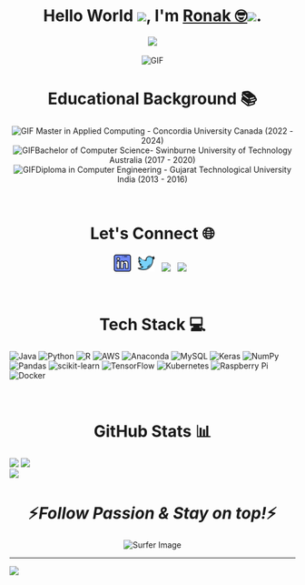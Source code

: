 <div align="center">
   <h1> Hello World <img src="https://github.com/TheDudeThatCode/TheDudeThatCode/blob/master/Assets/Earth.gif" width="25px">, I'm <a href="https://www.patelrj.com">Ronak 🤓</a><img src="https://media.giphy.com/media/hvRJCLFzcasrR4ia7z/giphy.gif" width="30px">. </h1>
</div>

<p align="center">
  <img src="https://readme-typing-svg.demolab.com/?lines=I+describe+myself+as+a+curious+PROBLEM+SOLVER+🧐!;DATA+SCIENCE+is+my+true+❤️!;Always+in+🎯+pursuit+of+LEARNING+🔥+new+tools+&+techniques!&font=Sans%20Code&center=true&width=1080&height=100&duration=2600&pause=700&color=D66B18&size=35">
</p>

<p align="center">
<img height="250px" alt="GIF" src="https://user-images.githubusercontent.com/40088060/210271550-60ea0310-c20b-416b-a2fa-780c4a074c2b.gif" />
</p>

<h1 align='center'>Educational Background 📚</h1>

<p align="center" style="font-size:20px;"> 
<div align="center" ><img height="18px" alt="GIF" src="https://user-images.githubusercontent.com/40088060/210280269-de141076-f4fe-4663-9428-d985e1baba12.gif" /> Master in Applied Computing - Concordia University Canada (2022 - 2024)</div>
<div align="center" ><img height="18px" alt="GIF" src="https://user-images.githubusercontent.com/40088060/210280269-de141076-f4fe-4663-9428-d985e1baba12.gif" />Bachelor of Computer Science- Swinburne University of Technology Australia (2017 - 2020)</div>
<div align="center" ><img height="18px" alt="GIF" src="https://user-images.githubusercontent.com/40088060/210280269-de141076-f4fe-4663-9428-d985e1baba12.gif" />Diploma in Computer Engineering - Gujarat Technological University India (2013 - 2016)</div>
</p>

<br/>
<h1 align='center'>Let's Connect 🌐</h1> 
<p align='center'>
   <a href="https://www.linkedin.com/in/ronak-p/"><img height="30" src="https://raw.githubusercontent.com/8bithemant/8bithemant/master/linkedin.png?raw=true"></a>&nbsp;&nbsp;
<a href="https://twitter.com/rjpatel7991"><img height="30" src="https://raw.githubusercontent.com/8bithemant/8bithemant/master/twitter.png?raw=true"></a>&nbsp;&nbsp;
<a href="https://www.facebook.com/profile.php?id=100005741973880"><img height="30" src="https://user-images.githubusercontent.com/40088060/210281666-e496213b-7ef7-4d7b-b2e2-01f73d8ba033.png"></a>&nbsp;&nbsp;
<a href="https://www.patelrj.com/"><img height="30" src="https://user-images.githubusercontent.com/40088060/210282409-45311acc-b397-4c5a-bdde-52fd2f27fb90.png"></a>&nbsp;&nbsp;
 </p>
<br/>
<h1 align='center'>Tech Stack 💻</h1> 


![Java](https://img.shields.io/badge/java-%23ED8B00.svg?style=for-the-badge&logo=java&logoColor=white) ![Python](https://img.shields.io/badge/python-3670A0?style=for-the-badge&logo=python&logoColor=ffdd54) ![R](https://img.shields.io/badge/r-%23276DC3.svg?style=for-the-badge&logo=r&logoColor=white) ![AWS](https://img.shields.io/badge/AWS-%23FF9900.svg?style=for-the-badge&logo=amazon-aws&logoColor=white) ![Anaconda](https://img.shields.io/badge/Anaconda-%2344A833.svg?style=for-the-badge&logo=anaconda&logoColor=white) ![MySQL](https://img.shields.io/badge/mysql-%2300f.svg?style=for-the-badge&logo=mysql&logoColor=white) ![Keras](https://img.shields.io/badge/Keras-%23D00000.svg?style=for-the-badge&logo=Keras&logoColor=white) ![NumPy](https://img.shields.io/badge/numpy-%23013243.svg?style=for-the-badge&logo=numpy&logoColor=white) ![Pandas](https://img.shields.io/badge/pandas-%23150458.svg?style=for-the-badge&logo=pandas&logoColor=white) ![scikit-learn](https://img.shields.io/badge/scikit--learn-%23F7931E.svg?style=for-the-badge&logo=scikit-learn&logoColor=white) ![TensorFlow](https://img.shields.io/badge/TensorFlow-%23FF6F00.svg?style=for-the-badge&logo=TensorFlow&logoColor=white) ![Kubernetes](https://img.shields.io/badge/kubernetes-%23326ce5.svg?style=for-the-badge&logo=kubernetes&logoColor=white) ![Raspberry Pi](https://img.shields.io/badge/-RaspberryPi-C51A4A?style=for-the-badge&logo=Raspberry-Pi) ![Docker](https://img.shields.io/badge/docker-%230db7ed.svg?style=for-the-badge&logo=docker&logoColor=white)

<br/>

<h1 align='center'>GitHub Stats 📊</h1> 

![](https://github-readme-stats.vercel.app/api?username=ronakjpatel&theme=radical&hide_border=false&include_all_commits=true&count_private=true)
![](https://github-readme-streak-stats.herokuapp.com/?user=ronakjpatel&theme=radical&hide_border=false)<br/>
![](https://github-readme-stats.vercel.app/api/top-langs/?username=ronakjpatel&theme=radical&hide_border=false&include_all_commits=true&count_private=true&layout=compact)

<h1 align='center'>⚡️<i>Follow Passion & Stay on top!</i>⚡️</h1>

<p align="center">
        <img src="https://user-images.githubusercontent.com/40088060/210274327-dedf0140-e500-4350-8fba-325ffb51583a.gif" alt="Surfer Image" width=auto/>
</p>

---
[![](https://visitcount.itsvg.in/api?id=ronakjpatel&icon=0&color=3)](https://visitcount.itsvg.in)
